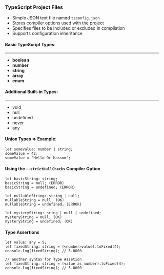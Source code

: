 ### TypeScript Project Files

* Simple JSON text file named `tsconfig.json`
* Stores compiler options used with the project
* Specifies files to be included or excluded in compilation
* Supports configuration inheritance

#### Basic TypeScript Types:

___

* __boolean__
* __number__
* __string__
* __array__
* __enum__

#### Additional Built-in Types:

____

* void
* null
* undefined
* never
* any

#### Union Types => Example:

```
let someValue: number | string;
someValue = 42;
someValue = 'Hello Or Hasson';
```

#### Using the `--strictNullChecks` Compiler Option

```
let basicString: string;
basicString = null; (ERROR)
basicString = undefined; (ERROR)

let nullableString: string | null;
nullableString = null; (OK)
nullableString = undefined; (ERROR)

let mysteryString: sring | null | undefined;
mysteryString = null; (OK)
mysteryString = undefined; (OK)
```

#### Type Assertions

```
let value: any = 5;
let fixedString: string = (<number>value).toFixed(4);
console.log(fixedString); // 5.0000

// another syntax for Type Assetion
let fixedString: string = (value as number).toFixed(4);
console.log(fixedString); // 5.0000

```


